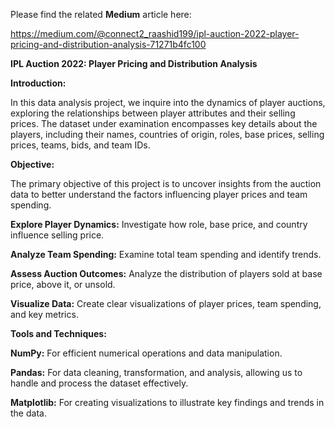 Please find the related **Medium** article here:


 https://medium.com/@connect2_raashid199/ipl-auction-2022-player-pricing-and-distribution-analysis-71271b4fc100




**IPL Auction 2022: Player Pricing and Distribution Analysis**


**Introduction:**


In this data analysis project, we inquire into the dynamics of player auctions, exploring the relationships between player attributes and their selling prices. 
The dataset under examination encompasses key details about the players, including their names, countries of origin, roles, base prices, 
selling prices, teams, bids, and team IDs.



**Objective:**


The primary objective of this project is to uncover insights from the auction data to better understand the factors influencing player prices and team spending. 
    
    
    
**Explore Player Dynamics:** Investigate how role, base price, and country influence selling price.

   
**Analyze Team Spending:** Examine total team spending and identify trends.

			
**Assess Auction Outcomes:** Analyze the distribution of players sold at base price, above it, or unsold.

			
**Visualize Data:** Create clear visualizations of player prices, team spending, and key metrics.

  
**Tools and Techniques:**

**NumPy:** For efficient numerical operations and data manipulation.

    
**Pandas:** For data cleaning, transformation, and analysis, allowing us to handle and process the dataset effectively.

    
**Matplotlib:** For creating visualizations to illustrate key findings and trends in the data.
